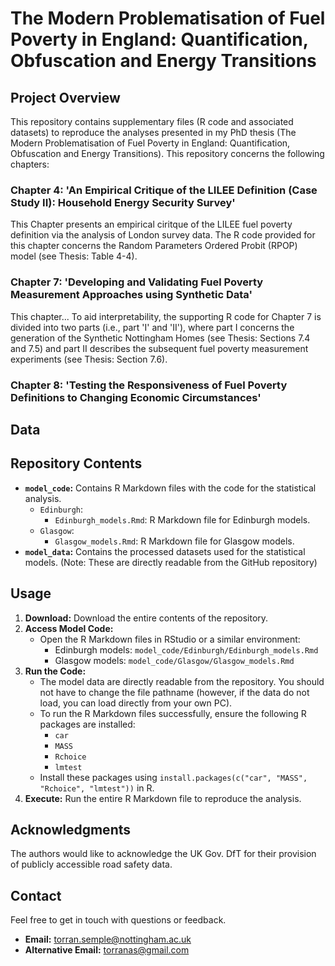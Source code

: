 # The Modern Problematisation of Fuel Poverty in England: Quantification, Obfuscation and Energy Transitions

## Project Overview
This repository contains supplementary files (R code and associated datasets) to reproduce the analyses presented in my PhD thesis (The Modern Problematisation of Fuel Poverty in England: Quantification, Obfuscation and Energy Transitions). This repository concerns the following chapters:

### Chapter 4: 'An Empirical Critique of the LILEE Definition (Case Study II): Household Energy Security Survey'
This Chapter presents an empirical ciritque of the LILEE fuel poverty definition via the analysis of London survey data. The R code provided for this chapter concerns the Random Parameters Ordered Probit (RPOP) model (see Thesis: Table 4-4). 

### Chapter 7: 'Developing and Validating Fuel Poverty Measurement Approaches using Synthetic Data'
This chapter... To aid interpretability, the supporting R code for Chapter 7 is divided into two parts (i.e., part 'I' and 'II'), where part I concerns the generation of the Synthetic Nottingham Homes (see Thesis: Sections 7.4 and 7.5) and part II describes the subsequent fuel poverty measurement experiments (see Thesis: Section 7.6). 

### Chapter 8: 'Testing the Responsiveness of Fuel Poverty Definitions to Changing Economic Circumstances' 



## Data




## Repository Contents

* **`model_code`:** Contains R Markdown files with the code for the statistical analysis.
    * `Edinburgh`:
        * `Edinburgh_models.Rmd`: R Markdown file for Edinburgh models.
    * `Glasgow`:
        * `Glasgow_models.Rmd`: R Markdown file for Glasgow models.
* **`model_data`:** Contains the processed datasets used for the statistical models. (Note: These are directly readable from the GitHub repository)

## Usage

1.  **Download:** Download the entire contents of the repository.
2.  **Access Model Code:**
    * Open the R Markdown files in RStudio or a similar environment:
        * Edinburgh models: `model_code/Edinburgh/Edinburgh_models.Rmd`
        * Glasgow models: `model_code/Glasgow/Glasgow_models.Rmd`
3.  **Run the Code:**
    * The model data are directly readable from the repository. You should not have to change the file pathname (however, if the data do not load, you can load directly from your own PC).
    * To run the R Markdown files successfully, ensure the following R packages are installed:
        * `car`
        * `MASS`
        * `Rchoice`
        * `lmtest`
    * Install these packages using `install.packages(c("car", "MASS", "Rchoice", "lmtest"))` in R.
4.  **Execute:** Run the entire R Markdown file to reproduce the analysis.

## Acknowledgments

The authors would like to acknowledge the UK Gov. DfT for their provision of publicly accessible road safety data.

## Contact

Feel free to get in touch with questions or feedback.

* **Email:** <torran.semple@nottingham.ac.uk>
* **Alternative Email:** <torranas@gmail.com>
